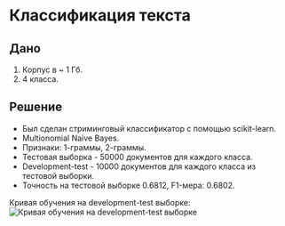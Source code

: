 # Классификация текста

## Дано

1. Корпус в ~ 1 Гб.
2. 4 класса.

## Решение

* Был сделан стриминговый классификатор с помощью scikit-learn.
* Multionomial Naive Bayes.
* Признаки: 1-граммы, 2-граммы.
* Тестовая выборка - 50000 документов для каждого класса.
* Development-test - 10000 документов для каждого класса из тестовой выборки.
* Точность на тестовой выборке 0.6812, F1-мера: 0.6802.

Кривая обучения на development-test выборке:
![Кривая обучения на development-test выборке](https://www.dropbox.com/s/5fzw9r06b6d5w9k/learning-curve-mnb.png?raw=true "Кривая обучения на development-test выборке")
